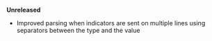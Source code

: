 **Unreleased**
* Improved parsing when indicators are sent on multiple lines using separators between the type and the value
